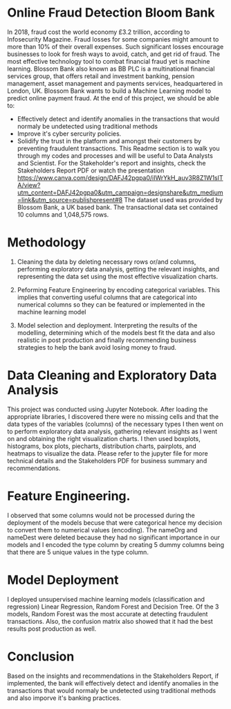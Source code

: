 # Online Fraud Detection Bloom Bank
In 2018, fraud cost the world economy £3.2 trillion, according to Infosecurity Magazine. Fraud losses for some companies might amount to more than 10% of their overall expenses. 
Such significant losses encourage businesses to look for fresh ways to avoid, catch, and get rid of fraud. The most effective technology tool to combat financial fraud yet is machine learning.
Blossom Bank also known as BB PLC is a multinational financial services group, that offers retail and investment banking, pension management, asset management and payments services, headquartered in London, UK. Blossom Bank wants to build a Machine Learning model to predict online payment fraud. At the end of this project, we should be able to:
- Effectively detect and identify anomalies in the transactions that would normaly be undetected using traditional methods
- Improve it's cyber sercurity policies.
- Solidify the trust in the platform and amongst their customers by preventing fraudulent transactions.
This Readme section is to walk you through my codes and processes and will be useful to Data Analysts and Scientist. For the Stakeholder's report and insights, check the Stakeholders Report PDF or watch the presentation 
https://www.canva.com/design/DAFJ42pgpa0/iIWrYkH_auv3R8Z1W1slTA/view?utm_content=DAFJ42pgpa0&utm_campaign=designshare&utm_medium=link&utm_source=publishpresent#8
The dataset used was provided by Blossom Bank, a UK based bank. The transactional data set contained 10 columns and 1,048,575 rows.


# Methodology
1. Cleaning the data by deleting necessary rows or/and columns, performing exploratory data analysis, getting the relevant insights, and representing the data set using the most effective visualization charts.


2. Peforming Feature Engineering by encoding categorical variables. This implies that converting useful columns that are categorical into numerical columns so they can be featured or implemented in the machine learning model


3. Model selection and deployment. Interpreting the results of the modelling, determining which of the models best fit the data and also realistic in post production and finally recommending business strategies to help the bank avoid losing money to fraud.


# Data Cleaning and Exploratory Data Analysis
This project was conducted using Jupyter Notebook. After loading the appropriate libraries, I discovered there were no missing cells and that the data types of the variables (columns) of the necessary types 
I then went on to perform exploratory data analysis, gathering relevant insights as I went on and obtaining the right visualization charts. I then used boxplots, histograms, box plots, piecharts, distribution charts, pairplots, and heatmaps to visualize the data.
Please refer to the jupyter file for more technical details and the Stakeholders PDF for business summary and recommendations.


# Feature Engineering.
I observed that some columns would not be processed during the deployment of the models becuse that were categorical hence my decision to convert them to numerical values (encoding).
The nameOrg and nameDest were deleted because they had no significant importance in our models and I encoded the type column by creating 5 dummy columns being that there are 5 unique values in the type column.


# Model Deployment
I deployed unsupervised machine learning models (classification and regression) Linear Regression, Random Forest and Decision Tree. Of the 3 models, Random Forest was the most accurate at detecting fraudulent transactions.
Also, the confusion matrix also showed that it had the best results post production as well.


# Conclusion
Based on the insights and recommendations in the Stakeholders Report, if implemented, the bank will effectively detect and identify anomalies in the transactions that would normaly be undetected using traditional methods 
and also imporve it's banking practices.






